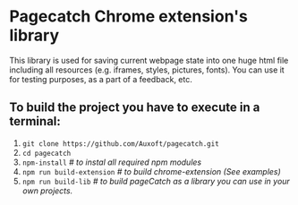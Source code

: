 # Pagecatch Chrome extension's library

This library is used for saving current webpage state into one huge html file including all resources (e.g. iframes, styles, pictures, fonts). You can use it for testing purposes, as a part of a feedback, etc.

## To build the project you have to execute in a terminal:

1. `git clone https://github.com/Auxoft/pagecatch.git`
2. `cd pagecatch`
3. `npm-install` *# to instal all required npm modules*
4. `npm run build-extension` *# to build chrome-extension (See examples)*
5. `npm run build-lib` *# to build pageCatch as a library you can use in your own projects.*

